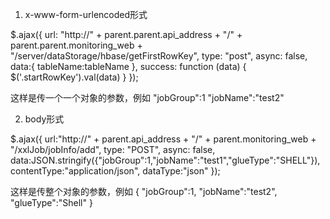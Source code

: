 1. x-www-form-urlencoded形式

$.ajax({
        url: "http://" + parent.parent.api_address + "/" + parent.parent.monitoring_web + "/server/dataStorage/hbase/getFirstRowKey",
        type: "post",
        async: false,
        data:{
            tableName:tableName
        },
        success: function (data) {
          $('.startRowKey').val(data)
        }
    });
    
这样是传一个一个对象的参数，例如
"jobGroup":1
"jobName":"test2"
    
2. body形式

$.ajax({
	url:"http://" + parent.api_address + "/" + parent.monitoring_web + "/xxlJob/jobInfo/add",
	type: "POST",
    async: false,
    data:JSON.stringify({"jobGroup":1,"jobName":"test1","glueType":"SHELL"}),
    contentType:"application/json",
    dataType:"json"
});

这样是传整个对象的参数，例如
{
    "jobGroup":1,
    "jobName":"test2",
    "glueType":"Shell"
}